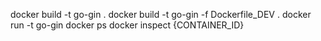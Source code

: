 docker build -t go-gin .
docker build -t go-gin -f Dockerfile_DEV .
docker run -t go-gin
docker ps
docker inspect {CONTAINER_ID}

